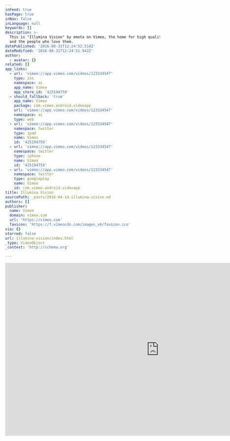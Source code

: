 ```yaml
---
inFeed: true
hasPage: true
inNav: false
inLanguage: null
keywords: []
description: >-
  This is "Illumina Vision" by emota on Vimeo, the home for high quality videos
  and the people who love them.
datePublished: '2016-08-31T12:24:52.514Z'
dateModified: '2016-08-31T12:24:51.942Z'
author:
  - avatar: {}
related: []
app_links:
  - url: 'vimeo://app.vimeo.com/videos/123334547'
    type: ios
    namespace: ai
    app_name: Vimeo
    app_store_id: '425194759'
  - should_fallback: 'true'
    app_name: Vimeo
    package: com.vimeo.android.videoapp
    url: 'vimeo://app.vimeo.com/videos/123334547'
    namespace: ai
    type: web
  - url: 'vimeo://app.vimeo.com/videos/123334547'
    namespace: twitter
    type: ipad
    name: Vimeo
    id: '425194759'
  - url: 'vimeo://app.vimeo.com/videos/123334547'
    namespace: twitter
    type: iphone
    name: Vimeo
    id: '425194759'
  - url: 'vimeo://app.vimeo.com/videos/123334547'
    namespace: twitter
    type: googleplay
    name: Vimeo
    id: com.vimeo.android.videoapp
title: Illumina Vision
sourcePath: _posts/2016-04-14-illumina-vision.md
authors: []
publisher:
  name: Vimeo
  domain: vimeo.com
  url: 'https://vimeo.com'
  favicon: 'https://f.vimeocdn.com/images_v6/favicon.ico'
via: {}
starred: false
url: illumina-vision/index.html
_type: VideoObject
_context: 'http://schema.org'

---
```

<iframe src="https://cdn.embedly.com/widgets/media.html?src=https%3A%2F%2Fplayer.vimeo.com%2Fvideo%2F123334547&amp;src_secure=1&amp;url=https%3A%2F%2Fvimeo.com%2F123334547&amp;image=https%3A%2F%2Fi.vimeocdn.com%2Fvideo%2F512629556_1280x720.jpg&amp;key=b7d04c9b404c499eba89ee7072e1c4f7&amp;type=text%2Fhtml&amp;schema=vimeo" width="1000" height="563" scrolling="no" frameborder="0" allowfullscreen="allowfullscreen" style=""></iframe>